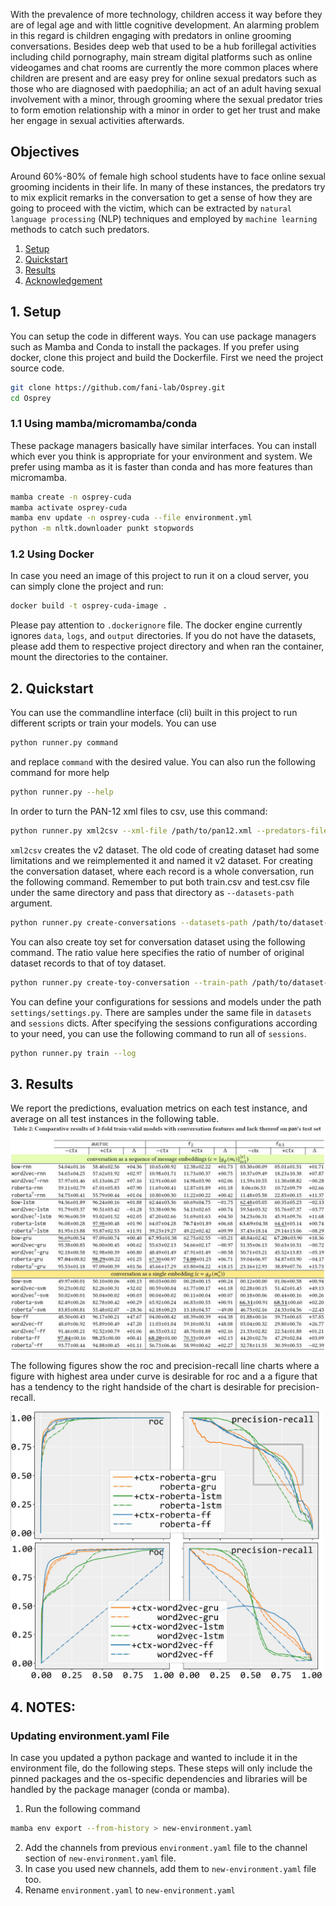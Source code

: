 
With the prevalence of more technology, children access it way before they are of legal age and with little cognitive development. An alarming problem in this regard is children engaging with predators in online grooming conversations. Besides deep web that used to be a hub forillegal activities including child pornography, main stream digital platforms such as online videogames and chat rooms are currently the more common places where children are present and are easy prey for online sexual predators such as those who are diagnosed with paedophilia; an act of an adult having sexual involvement with a minor, through grooming where the sexual predator tries to form emotion relationship with a minor in order to get her trust and make her engage in sexual activities afterwards. 

## Objectives

Around 60%-80% of female high school students have to face online sexual grooming incidents in their life. In many of these instances, the predators try to mix explicit remarks in the conversation to get a sense of how they are going to proceed with the victim, which can be extracted by ``natural language processing`` (NLP) techniques and employed by ``machine learning`` methods to catch such predators. 

1. [Setup](#1-setup)
2. [Quickstart](#2-quickstart)
3. [Results](#3-results)
4. [Acknowledgement](#4-acknowledgement)

## 1. Setup
You can setup the code in different ways. You can use package managers such as Mamba and Conda to install the packages. If you prefer using docker, clone this project and build the Dockerfile.
First we need the project source code.
```sh
git clone https://github.com/fani-lab/Osprey.git
cd Osprey
```
### 1.1 Using mamba/micromamba/conda
These package managers basically have similar interfaces. You can install which ever you think is appropriate for your environment and system. We prefer using mamba as it is faster than conda and has more features than micromamba.

```sh
mamba create -n osprey-cuda
mamba activate osprey-cuda
mamba env update -n osprey-cuda --file environment.yml
python -m nltk.downloader punkt stopwords
```

### 1.2 Using Docker
In case you need an image of this project to run it on a cloud server, you can simply clone the project and run:
```sh
docker build -t osprey-cuda-image .
```
Please pay attention to `.dockerignore` file. The docker engine currently ignores `data`, `logs`, and `output` directories. If you do not have the datasets, please add them to respective project directory and when ran the container, mount the directories to the container.
## 2. Quickstart
You can use the commandline interface (cli) built in this project to run different scripts or train your models. You can use
```sh
python runner.py command
```
and replace `command` with the desired value. You can also run the following command for more help
```sh
python runner.py --help
```

In order to turn the PAN-12 xml files to csv, use this command:
```sh
python runner.py xml2csv --xml-file /path/to/pan12.xml --predators-file /path/to/predtors-ids.txt
```
`xml2csv` creates the v2 dataset. The old code of creating dataset had some limitations and we reimplemented it and named it v2 dataset.
For creating the conversation dataset, where each record is a whole conversation, run the following command. Remember to put both train.csv and test.csv file under the same directory and pass that directory as `--datasets-path` argument.

```sh
python runner.py create-conversations --datasets-path /path/to/dataset-v2/ --output-path /path/to/dataset-v2/conversation/
```

You can also create toy set for conversation dataset using the following command. The ratio value here specifies the ratio of number of original dataset records to that of toy dataset.
```sh
python runner.py create-toy-conversation --train-path /path/to/dataset-v2/conversation/train.csv --test-path /path/to/dataset-v2/conversation/test.csv --ratio 0.1
```

You can define your configurations for sessions and models under the path `settings/settings.py`. There are samples under the same file in `datasets` and `sessions` dicts.
After specifying the sessions configurations according to your need, you can use the following command to run all of `sessions`.
```sh
python runner.py train --log
```

## 3. Results

We report the predictions, evaluation metrics on each test instance, and average on all test instances in the following table.
<img alt="table of metrics of experiments" src="figures/chiir2024-table.jpg" width=1000>

The following figures show the roc and precision-recall line charts where a figure with highest area under curve is desirable for roc and a a figure that has a tendency to the right handside of the chart is desirable for precision-recall.

<img src="figures/roc-prc-both.jpg" width=500>

<!-- ## 4. Acknowledgement -->

## 4. NOTES:
### Updating environment.yaml File

In case you updated a python package and wanted to include it in the environment file, do the following steps. These steps will only include the pinned packages and the os-specific dependencies and libraries will be handled by the package manager (conda or mamba).

1. Run the following command
```sh
mamba env export --from-history > new-environment.yaml
```
2. Add the channels from previous `environment.yaml` file to the channel section of `new-environment.yaml` file.
3. In case you used new channels, add them to `new-environment.yaml` file too.
4. Rename `environment.yaml` to `new-environment.yaml`

